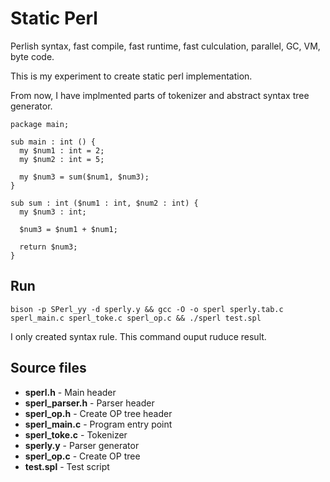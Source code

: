 # Static Perl

Perlish syntax, fast compile, fast runtime, fast culculation, parallel, GC, VM, byte code.

This is my experiment to create static perl implementation.

From now, I have implmented parts of tokenizer and abstract syntax tree generator.

```
package main;

sub main : int () {
  my $num1 : int = 2;
  my $num2 : int = 5;
  
  my $num3 = sum($num1, $num3);
}

sub sum : int ($num1 : int, $num2 : int) {
  my $num3 : int;
  
  $num3 = $num1 + $num1;
  
  return $num3;
}

```

## Run

    bison -p SPerl_yy -d sperly.y && gcc -O -o sperl sperly.tab.c sperl_main.c sperl_toke.c sperl_op.c && ./sperl test.spl

I only created syntax rule. This command ouput ruduce result.

## Source files

- **sperl.h** - Main header
- **sperl_parser.h** - Parser header
- **sperl_op.h** - Create OP tree header
- **sperl_main.c** - Program entry point
- **sperl_toke.c** - Tokenizer
- **sperly.y** - Parser generator
- **sperl_op.c** - Create OP tree
- **test.spl** - Test script
